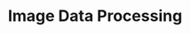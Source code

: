 ---
title: "Image Data Processing"
layout: forward
target: https://multix.io/data-science-book-uva-2023/docs/modules/image-data-module/overview-image-data.html
nav_order: 2
---